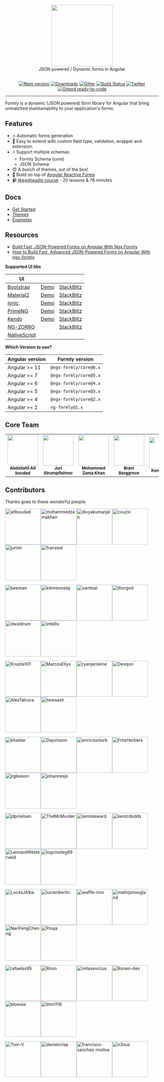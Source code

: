 <div align="center">
  <a href="https://formly.dev">
    <img width="200" src="https://raw.githubusercontent.com/ngx-formly/ngx-formly/v5/logo.svg?sanitize=true">
  </a>
  <br />
  JSON powered / Dynamic forms in Angular
  <br /><br />

  [![Npm version](https://badge.fury.io/js/%40ngx-formly%2Fcore.svg)](https://npmjs.org/package/@ngx-formly/core)
  [![Downloads](http://img.shields.io/npm/dm/@ngx-formly/core.svg)](https://npmjs.org/package/@ngx-formly/core)
  [![Gitter](https://badges.gitter.im/formly-js/ng2-formly.svg)](https://gitter.im/formly-js/ng2-formly)
  [![Build Status](https://api.travis-ci.org/ngx-formly/ngx-formly.svg?branch=master)](https://api.travis-ci.org/ngx-formly/ngx-formly.svg?branch=master)
  [![Twitter](https://img.shields.io/badge/twitter-@formlydev-blue.svg)](https://twitter.com/formlydev)
  [![Gitpod ready-to-code](https://img.shields.io/badge/Gitpod-ready--to--code-blue?logo=gitpod)](https://gitpod.io/#https://github.com/ngx-formly/ngx-formly)
</div>

---

Formly is a dynamic (JSON powered) form library for Angular that bring unmatched maintainability to your application's forms.

## Features

- 🔥 Automatic forms generation
- 📝 Easy to extend with custom field type, validation, wrapper and extension.
- ⚡️ Support multiple schemas:
    - Formly Schema (core)
    - JSON Schema
- 😍 A bunch of themes, out of the box!
- 💪 Build on top of [Angular Reactive Forms](https://angular.io/guide/reactive-forms)
- 📹 [@eggheadio course](https://egghead.io/playlists/configuration-based-reactive-angular-forms-with-ngx-formly-465f) - 20 lessons & 78 minutes

## Docs

- [Get Started](https://formly.dev/guide)
- [Themes](https://formly.dev/ui)
- [Examples](https://formly.dev/examples)

## Resources

- [Build Fast, JSON-Powered Forms on Angular With Ngx Formly](https://medium.com/better-programming/build-fast-json-powered-forms-on-angular-with-ngx-formly-b7a00733e66e?source=friends_link&sk=34fc6bdc71dd15fd255af18fb3280763)
- [How to Build Fast, Advanced JSON-Powered Forms on Angular With ngx-formly](https://medium.com/better-programming/how-to-build-fast-advanced-json-powered-forms-on-angular-with-ngx-formly-77aeed406f73?source=friends_link&sk=8d4f332458a46557778a3438e8f63581)

**Supported UI libs**

| UI                                                |                                                              |                                                                   |
| ------------------------------------------------- | ------------------------------------------------------------ | ----------------------------------------------------------------- |
| [Bootstrap](https://getbootstrap.com)             | [Demo](https://formly.dev/ui/bootstrap) | [StackBlitz](https://stackblitz.com/edit/ngx-formly-ui-bootstrap) |
| [Material2](https://github.com/angular/material2) | [Demo](https://formly.dev/ui/material)  | [StackBlitz](https://stackblitz.com/edit/ngx-formly-ui-material)  |
| [Ionic](https://ionicframework.com)               | [Demo](https://formly.dev/ui/ionic)     | [StackBlitz](https://stackblitz.com/edit/ngx-formly-ui-ionic)     |
| [PrimeNG](http://primefaces.org/primeng/#/)       | [Demo](https://formly.dev/ui/primeng)   | [StackBlitz](https://stackblitz.com/edit/ngx-formly-ui-primeng)   |
| [Kendo](http://www.telerik.com/kendo-angular-ui)  | [Demo](https://formly.dev/ui/kendo)     | [StackBlitz](https://stackblitz.com/edit/ngx-formly-ui-kendo)     |
| [NG-ZORRO](http://ng.ant.design) |     | [StackBlitz](https://stackblitz.com/edit/ngx-formly-ui-ng-zorro-antd)     |
| [NativeScript](https://www.nativescript.org)      | ||

**Which Version to use?**

| Angular version | Formly version         |
| --------------- | ---------------------- |
| Angular >= 11   | `@ngx-formly/core@6.x` |
| Angular >= 7    | `@ngx-formly/core@5.x` |
| Angular >= 6    | `@ngx-formly/core@4.x` |
| Angular >= 5    | `@ngx-formly/core@3.x` |
| Angular >= 4    | `@ngx-formly/core@2.x` |
| Angular >= 2    | `ng-formly@1.x`        |

## Core Team

<table>
  <tr>
    <td align="center">
      <a href="https://github.com/aitboudad">
        <img src="https://avatars.githubusercontent.com/u/1753742?v=3" width="100px;" />
        <br />
        <sub><b>Abdellatif Ait boudad</b></sub>
      </a>
    </td>
    <td align="center">
      <a href="https://juri.dev">
        <img src="https://avatars.githubusercontent.com/u/542458?v=3" width="100px;" />
        <br />
        <sub><b>Juri Strumpflohner</b></sub>
      </a>
    </td>
    <td align="center">
      <a href="https://github.com/mohammedzamakhan">
        <img src="https://avatars.githubusercontent.com/u/2327532?v=3" width="100px;" />
        <br />
        <sub><b>Mohammed Zama Khan</b></sub>
      </a>
    </td>
    <td align="center">
      <a href="https://github.com/beeman">
        <img src="https://avatars.githubusercontent.com/u/36491?v=3" width="100px;" />
        <br />
        <sub><b>Bram Borggreve</b></sub>
      </a>
    </td>
    <td align="center">
      <a href="https://github.com/kenisteward">
        <img src="https://avatars.githubusercontent.com/u/12831669?v=3" width="100px;" />
        <br />
        <sub><b>Keni Steward</b></sub>
      </a>
    </td>
  </tr>
</table>

## Contributors

Thanks goes to these wonderful people:

<!-- ALL-CONTRIBUTORS-LIST:START - Do not remove or modify this section -->
[<img alt="aitboudad" src="https://avatars2.githubusercontent.com/u/1753742?v=4&s=117" width="117">](https://github.com/aitboudad)[<img alt="mohammedzamakhan" src="https://avatars3.githubusercontent.com/u/2327532?v=4&s=117" width="117">](https://github.com/mohammedzamakhan)[<img alt="divyakumarjain" src="https://avatars2.githubusercontent.com/u/2039134?v=4&s=117" width="117">](https://github.com/divyakumarjain)[<img alt="couzic" src="https://avatars2.githubusercontent.com/u/1380322?v=4&s=117" width="117">](https://github.com/couzic)[<img alt="juristr" src="https://avatars3.githubusercontent.com/u/542458?v=4&s=117" width="117">](https://github.com/juristr)[<img alt="franzeal" src="https://avatars3.githubusercontent.com/u/7455769?v=4&s=117" width="117">](https://github.com/franzeal)

[<img alt="beeman" src="https://avatars3.githubusercontent.com/u/36491?v=4&s=117" width="117">](https://github.com/beeman)[<img alt="klemenoslaj" src="https://avatars2.githubusercontent.com/u/7548247?v=4&s=117" width="117">](https://github.com/klemenoslaj)[<img alt="samtsai" src="https://avatars0.githubusercontent.com/u/225526?v=4&s=117" width="117">](https://github.com/samtsai)[<img alt="thorgod" src="https://avatars3.githubusercontent.com/u/13910170?v=4&s=117" width="117">](https://github.com/thorgod)[<img alt="dwaldrum" src="https://avatars2.githubusercontent.com/u/386721?v=4&s=117" width="117">](https://github.com/dwaldrum)[<img alt="intellix" src="https://avatars3.githubusercontent.com/u/1162531?v=4&s=117" width="117">](https://github.com/intellix)

[<img alt="Krustie101" src="https://avatars2.githubusercontent.com/u/1636728?v=4&s=117" width="117">](https://github.com/Krustie101)[<img alt="MarcosEllys" src="https://avatars3.githubusercontent.com/u/6751242?v=4&s=117" width="117">](https://github.com/MarcosEllys)[<img alt="ryanjerskine" src="https://avatars0.githubusercontent.com/u/5464778?v=4&s=117" width="117">](https://github.com/ryanjerskine)[<img alt="Devqon" src="https://avatars3.githubusercontent.com/u/9316480?v=4&s=117" width="117">](https://github.com/Devqon)[<img alt="AlexTalcura" src="https://avatars2.githubusercontent.com/u/20095773?v=4&s=117" width="117">](https://github.com/AlexTalcura)[<img alt="newsash" src="https://avatars2.githubusercontent.com/u/6377930?v=4&s=117" width="117">](https://github.com/newsash)

[<img alt="bhaidar" src="https://avatars0.githubusercontent.com/u/1163421?v=4&s=117" width="117">](https://github.com/bhaidar)[<img alt="Dayvisson" src="https://avatars1.githubusercontent.com/u/12189515?v=4&s=117" width="117">](https://github.com/Dayvisson)[<img alt="enricouniurb" src="https://avatars1.githubusercontent.com/u/38656571?v=4&s=117" width="117">](https://github.com/enricouniurb)[<img alt="FritzHerbers" src="https://avatars1.githubusercontent.com/u/10029682?v=4&s=117" width="117">](https://github.com/FritzHerbers)[<img alt="jrgleason" src="https://avatars3.githubusercontent.com/u/1319151?v=4&s=117" width="117">](https://github.com/jrgleason)[<img alt="johannesjo" src="https://avatars1.githubusercontent.com/u/1456265?v=4&s=117" width="117">](https://github.com/johannesjo)

[<img alt="jdpnielsen" src="https://avatars3.githubusercontent.com/u/8746698?v=4&s=117" width="117">](https://github.com/jdpnielsen)[<img alt="TheMcMurder" src="https://avatars1.githubusercontent.com/u/3059715?v=4&s=117" width="117">](https://github.com/TheMcMurder)[<img alt="kenisteward" src="https://avatars3.githubusercontent.com/u/12831669?v=4&s=117" width="117">](https://github.com/kenisteward)[<img alt="kentcdodds" src="https://avatars0.githubusercontent.com/u/1500684?v=4&s=117" width="117">](https://github.com/kentcdodds)[<img alt="LennardWesterveld" src="https://avatars2.githubusercontent.com/u/1076589?v=4&s=117" width="117">](https://github.com/LennardWesterveld)[<img alt="logvinoleg89" src="https://avatars1.githubusercontent.com/u/12018303?v=4&s=117" width="117">](https://github.com/logvinoleg89)

[<img alt="LucasJAlba" src="https://avatars3.githubusercontent.com/u/2780076?v=4&s=117" width="117">](https://github.com/LucasJAlba)[<img alt="lucienbertin" src="https://avatars2.githubusercontent.com/u/10089239?v=4&s=117" width="117">](https://github.com/lucienbertin)[<img alt="waffle-iron" src="https://avatars2.githubusercontent.com/u/6912981?v=4&s=117" width="117">](https://github.com/waffle-iron)[<img alt="mathijshoogland" src="https://avatars2.githubusercontent.com/u/7372934?v=4&s=117" width="117">](https://github.com/mathijshoogland)[<img alt="NanFengCheong" src="https://avatars2.githubusercontent.com/u/7321833?v=4&s=117" width="117">](https://github.com/NanFengCheong)[<img alt="Pouja" src="https://avatars3.githubusercontent.com/u/2385144?v=4&s=117" width="117">](https://github.com/Pouja)

[<img alt="rafaelss95" src="https://avatars0.githubusercontent.com/u/11965907?v=4&s=117" width="117">](https://github.com/rafaelss95)[<img alt="Riron" src="https://avatars3.githubusercontent.com/u/5145523?v=4&s=117" width="117">](https://github.com/Riron)[<img alt="milasevicius" src="https://avatars1.githubusercontent.com/u/1790265?v=4&s=117" width="117">](https://github.com/milasevicius)[<img alt="Ronen-dev" src="https://avatars3.githubusercontent.com/u/12510911?v=4&s=117" width="117">](https://github.com/Ronen-dev)[<img alt="blowsie" src="https://avatars2.githubusercontent.com/u/308572?v=4&s=117" width="117">](https://github.com/blowsie)[<img alt="thm1118" src="https://avatars0.githubusercontent.com/u/3632180?v=4&s=117" width="117">](https://github.com/thm1118)

[<img alt="Tom-V" src="https://avatars2.githubusercontent.com/u/322654?v=4&s=117" width="117">](https://github.com/Tom-V)[<img alt="danielcrisp" src="https://avatars1.githubusercontent.com/u/1104814?v=4&s=117" width="117">](https://github.com/danielcrisp)[<img alt="francisco-sanchez-molina" src="https://avatars3.githubusercontent.com/u/9049706?v=4&s=117" width="117">](https://github.com/francisco-sanchez-molina)[<img alt="n3xus" src="https://avatars0.githubusercontent.com/u/510213?v=4&s=117" width="117">](https://github.com/n3xus)
<!-- ALL-CONTRIBUTORS-LIST:END -->
